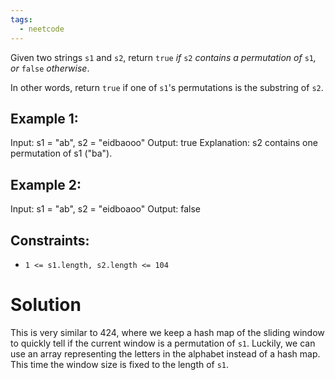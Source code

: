 ```yaml
---
tags:
  - neetcode
---
```


Given two strings `s1` and `s2`, return `true` _if_ `s2` _contains a permutation of_ `s1`_, or_ `false` _otherwise_.

In other words, return `true` if one of `s1`'s permutations is the substring of `s2`.

## Example 1:

Input: s1 = "ab", s2 = "eidbaooo"
Output: true
Explanation: s2 contains one permutation of s1 ("ba").

## Example 2:

Input: s1 = "ab", s2 = "eidboaoo"
Output: false

## Constraints:

- `1 <= s1.length, s2.length <= 104`
# Solution
This is very similar to 424, where we keep a hash map of the sliding window to quickly tell if the current window is a permutation of `s1`. Luckily, we can use an array representing the letters in the alphabet instead of a hash map. This time the window size is fixed to the length of `s1`.